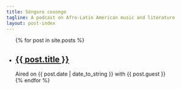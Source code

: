 ```yaml
---
title: Sóngoro cosongo
tagline: A podcast on Afro-Latin American music and literature
layout: post-index
---
```

<ul>
  {% for post in site.posts %}
    <li>
      <h2><a href="{{ post.url }}">{{ post.title }}</a></h2>
      <div class="ficha-metadata">
          Aired on <span class="metadata-input">{{ post.date | date_to_string }}</span> with <span class="metadata-input">{{ post.guest }}</span><!-- here we will add tags that associate podcast episodes with content on the archive-->        
      </div>
    </li>
  {% endfor %}
</ul>